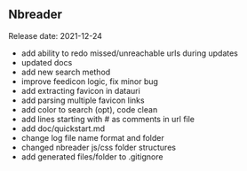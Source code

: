 ## Nbreader
Release date: 2021-12-24
* add ability to redo missed/unreachable urls during updates
* updated docs
* add new search method
* improve feedicon logic, fix minor bug
* add extracting favicon in datauri
* add parsing multiple favicon links
* add color to search (opt), code clean
* add lines starting with # as comments in url file
* add doc/quickstart.md
* change log file name format and folder
* changed nbreader js/css folder structures
* add generated files/folder to .gitignore

